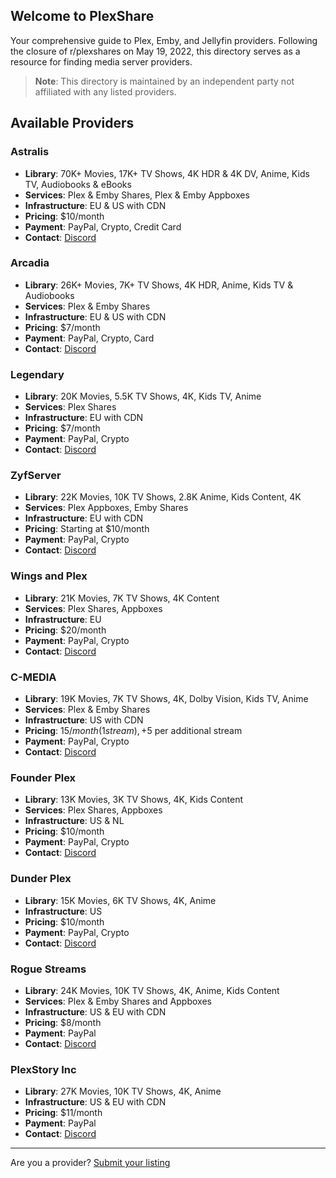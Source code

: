 ## Welcome to PlexShare

Your comprehensive guide to Plex, Emby, and Jellyfin providers. Following the closure of r/plexshares on May 19, 2022, this directory serves as a resource for finding media server providers.

> **Note**: This directory is maintained by an independent party not affiliated with any listed providers.

## Available Providers

### Astralis
- **Library**: 70K+ Movies, 17K+ TV Shows, 4K HDR & 4K DV, Anime, Kids TV, Audiobooks & eBooks
- **Services**: Plex & Emby Shares, Plex & Emby Appboxes
- **Infrastructure**: EU & US with CDN
- **Pricing**: $10/month
- **Payment**: PayPal, Crypto, Credit Card
- **Contact**: [Discord](https://discord.gg/QUDaUuuv2N)

### Arcadia
- **Library**: 26K+ Movies, 7K+ TV Shows, 4K HDR, Anime, Kids TV & Audiobooks
- **Services**: Plex & Emby Shares
- **Infrastructure**: EU & US with CDN
- **Pricing**: $7/month
- **Payment**: PayPal, Crypto, Card
- **Contact**: [Discord](https://discord.gg/SDAyHrGSuv)

### Legendary
- **Library**: 20K Movies, 5.5K TV Shows, 4K, Kids TV, Anime
- **Services**: Plex Shares
- **Infrastructure**: EU with CDN
- **Pricing**: $7/month
- **Payment**: PayPal, Crypto
- **Contact**: [Discord](https://discord.gg/Zv5bsbugud)

### ZyfServer
- **Library**: 22K Movies, 10K TV Shows, 2.8K Anime, Kids Content, 4K
- **Services**: Plex Appboxes, Emby Shares
- **Infrastructure**: EU with CDN
- **Pricing**: Starting at $10/month
- **Payment**: PayPal, Crypto
- **Contact**: [Discord](https://discord.com/invite/pDtBCKSj5v)

### Wings and Plex
- **Library**: 21K Movies, 7K TV Shows, 4K Content
- **Services**: Plex Shares, Appboxes
- **Infrastructure**: EU
- **Pricing**: $20/month
- **Payment**: PayPal, Crypto
- **Contact**: [Discord](https://discord.gg/pg635XCdm)

### C-MEDIA
- **Library**: 19K Movies, 7K TV Shows, 4K, Dolby Vision, Kids TV, Anime
- **Services**: Plex & Emby Shares
- **Infrastructure**: US with CDN
- **Pricing**: $15/month (1 stream), +$5 per additional stream
- **Payment**: PayPal, Crypto
- **Contact**: [Discord](https://discord.gg/vMr3wwkrbG)

### Founder Plex
- **Library**: 13K Movies, 3K TV Shows, 4K, Kids Content
- **Services**: Plex Shares, Appboxes
- **Infrastructure**: US & NL
- **Pricing**: $10/month
- **Payment**: PayPal, Crypto
- **Contact**: [Discord](https://discord.gg/kxB2bPkCNz)

### Dunder Plex
- **Library**: 15K Movies, 6K TV Shows, 4K, Anime
- **Infrastructure**: US
- **Pricing**: $10/month
- **Payment**: PayPal, Crypto
- **Contact**: [Discord](https://discord.gg/WfvCHm7zbz)

### Rogue Streams
- **Library**: 24K Movies, 10K TV Shows, 4K, Anime, Kids Content
- **Services**: Plex & Emby Shares and Appboxes
- **Infrastructure**: US & EU with CDN
- **Pricing**: $8/month
- **Payment**: PayPal
- **Contact**: [Discord](https://discord.com/invite/WsfvCHm7zba)

### PlexStory Inc
- **Library**: 27K Movies, 10K TV Shows, 4K, Anime
- **Infrastructure**: US & EU with CDN
- **Pricing**: $11/month
- **Payment**: PayPal
- **Contact**: [Discord](https://discord.gg/QZm8UmQjhz)

---

Are you a provider? [Submit your listing](https://forms.gle/s1W14JWsKSqZQ8jcA)
